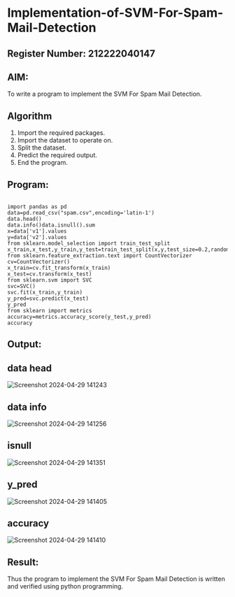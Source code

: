 # Implementation-of-SVM-For-Spam-Mail-Detection
## Register Number: 212222040147
## AIM:
To write a program to implement the SVM For Spam Mail Detection.
## Algorithm
1. Import the required packages.
2. Import the dataset to operate on.
3. Split the dataset.
4. Predict the required output.
5. End the program.
## Program:
```

import pandas as pd
data=pd.read_csv("spam.csv",encoding='latin-1')
data.head()
data.info()data.isnull().sum
x=data['v1'].values
y=data['v2'].values
from sklearn.model_selection import train_test_split
x_train,x_test,y_train,y_test=train_test_split(x,y,test_size=0.2,random_state=0)
from sklearn.feature_extraction.text import CountVectorizer
cv=CountVectorizer()
x_train=cv.fit_transform(x_train)
x_test=cv.transform(x_test)
from sklearn.svm import SVC
svc=SVC()
svc.fit(x_train,y_train)
y_pred=svc.predict(x_test)
y_pred
from sklearn import metrics
accuracy=metrics.accuracy_score(y_test,y_pred)
accuracy
```
## Output:
## data head
![Screenshot 2024-04-29 141243](https://github.com/Thirunavukkarasu05/Implementation-of-SVM-For-Spam-Mail-Detection/assets/119291645/82e1870e-f060-43eb-a23b-d1e6842a6d2f)
## data info
![Screenshot 2024-04-29 141256](https://github.com/Thirunavukkarasu05/Implementation-of-SVM-For-Spam-Mail-Detection/assets/119291645/0b2ee05c-8ce0-40f7-855a-b46e3bcd6099)
## isnull
![Screenshot 2024-04-29 141351](https://github.com/Thirunavukkarasu05/Implementation-of-SVM-For-Spam-Mail-Detection/assets/119291645/ed760152-4e4b-4dc0-8a84-a81196193979)
## y_pred
![Screenshot 2024-04-29 141405](https://github.com/Thirunavukkarasu05/Implementation-of-SVM-For-Spam-Mail-Detection/assets/119291645/8936a0dd-2fad-41c5-bc53-79282e5c577e)
## accuracy
![Screenshot 2024-04-29 141410](https://github.com/Thirunavukkarasu05/Implementation-of-SVM-For-Spam-Mail-Detection/assets/119291645/ebe7e0a4-ae02-4abb-8b8f-4a371b861cc0)
## Result:
Thus the program to implement the SVM For Spam Mail Detection is written and verified using python programming.
